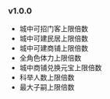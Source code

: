 ### v1.0.0

- 城中可招门客上限倍数
- 城中可建民居上限倍数
- 城中可建商铺上限倍数
- 全角色体力上限倍数
- 城中商铺兑换元宝上限倍数
- 科举人数上限倍数
- 最大子嗣上限倍数
